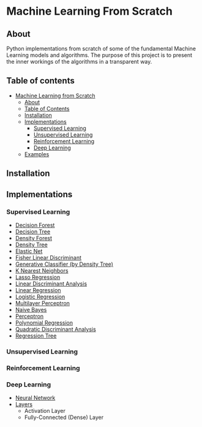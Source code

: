 # Machine Learning From Scratch

## About
Python implementations from scratch of some of the fundamental Machine Learning models and algorithms. 
The purpose of this project is to present the inner workings of the algorithms in a transparent way. 

## Table of contents
- [Machine Learning from Scratch](#machine-learning-from-scratch)
  - [About](#about)
  - [Table of Contents](#table-of-contents)
  - [Installation](#installation)
  - [Implementations](#implementations)
    - [Supervised Learning](#supervised-learning)
    - [Unsupervised Learning](#unsupervised-learning)
    - [Reinforcement Learning](#reinforcement-learning)
    - [Deep Learning](#deep-learning)
  - [Examples](#examples)

## Installation

## Implementations
### Supervised Learning
- [Decision Forest](supervised_learning/decision_forest.py)
- [Decision Tree](supervised_learning/decision_tree.py)
- [Density Forest](supervised_learning/density_forest.py)
- [Density Tree](supervised_learning/density_tree.py)
- [Elastic Net](supervised_learning/regression.py)
- [Fisher Linear Discriminant](supervised_learning/fisher_linear_discriminant.py)
- [Generative Classifier (by Density Tree)](supervised_learning/generative_classifier.py)
- [K Nearest Neighbors](supervised_learning/k_nearest_neighbors.py)
- [Lasso Regression](supervised_learning/regression.py)
- [Linear Discriminant Analysis](supervised_learning/linear_discriminant_analysis.py)
- [Linear Regression](supervised_learning/regression.py)
- [Logistic Regression](supervised_learning/logistic_regression.py)
- [Multilayer Perceptron](supervised_learning/multilayer_perceptron.py)
- [Naive Bayes](supervised_learning/naive_bayes.py)
- [Perceptron](supervised_learning/perceptron.py)
- [Polynomial Regression](supervised_learning/regression.py)
- [Quadratic Discriminant Analysis](supervised_learning/quadratic_discriminant_analysis.py)
- [Regression Tree](supervised_learning/regression_tree.py)

### Unsupervised Learning

### Reinforcement Learning

### Deep Learning
- [Neural Network](deep_learning/neural_network.py)
- [Layers](deep_learning/layers.py)
  - Activation Layer 
  - Fully-Connected (Dense) Layer

